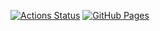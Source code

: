 [![Actions Status](https://github.com/Yokota-rm-is/comp-library/workflows/verify/badge.svg)](https://github.com/Yokota-rm-is/comp-library/actions) 
[![GitHub Pages](https://img.shields.io/static/v1?label=GitHub+Pages&message=+&color=brightgreen&logo=github)](https://Yokota-rm-is.github.io/comp-library/) 
